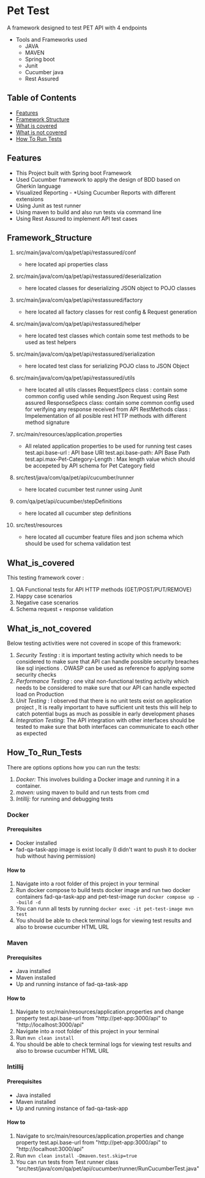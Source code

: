 # Pet Test
A framework designed to test PET API with 4 endpoints 

* Tools and Frameworks used 
    * JAVA
    * MAVEN
    * Spring boot
    * Junit
    * Cucumber java
    * Rest Assured
      
## Table of Contents 
- [Features](#Features)
- [Framework Structure](#Framework_Structure)
- [What is covered](#What_is_covered)
- [What is not covered](#What_is_not_covered)
- [How To Run Tests](#How_To_Run_Tests)

## Features
* This Project built with Spring boot Framework
* Used Cucumber framework to apply the design of BDD based on Gherkin language
* Visualized Reporting - *Using Cucumber Reports with different extensions
* Using Junit as test runner
* Using maven to build and also run tests via command line
* Using Rest Assured to implement API test cases

## Framework_Structure
1. src/main/java/com/qa/pet/api/restassured/conf
    * here located api properties class
      
2. src/main/java/com/qa/pet/api/restassured/deserialization
    * here located classes for deserializing JSON object to POJO classes

3. src/main/java/com/qa/pet/api/restassured/factory
   * here located all factory classes for rest config & Request generation

4. src/main/java/com/qa/pet/api/restassured/helper
   * here located test classes which contain some test methods to be used as test helpers

5. src/main/java/com/qa/pet/api/restassured/serialization
   * here located test class for serializing POJO class to JSON Object

6. src/main/java/com/qa/pet/api/restassured/utils
   * here located all utils classes
           RequestSpecs class : contain some common config used while sending Json Request using Rest assured
           ResponseSpecs class: contain some common config used for verifying any response received from API
           RestMethods class  : Impelementation of all posible rest HTTP methods with different method signature

7. src/main/resources/application.properties
   * All related application properties to be used for running test cases 
            test.api.base-url : API base URI
            test.api.base-path: API Base Path
            test.api.max-Pet-Category-Length : Max length value which should be accepeted by API schema for Pet Category field
     
8. src/test/java/com/qa/pet/api/cucumber/runner
   * here located cucumber test runner using Junit
  
9. com/qa/pet/api/cucumber/stepDefinitions
    * here located all cucumber step definitions
      
10. src/test/resources
    * here located all cucumber feature files and json schema which should be used for schema validation test


## What_is_covered
This testing framework cover : 
1. QA Functional tests for API HTTP methods (GET/POST/PUT/REMOVE)
2. Happy case scenarios
3. Negative case scenarios
4. Schema request + response validation

## What_is_not_covered
Below testing activities were not covered in scope of this framework:
1. *Security Testing* : it is important testing activity which needs to be considered to make sure that API can handle possible security breaches
   like sql injections . OWASP can be used as reference fo applying some security checks
2. *Performance Testing* : one vital non-functional testing activity which needs to be considered to make sure that our API can handle expected load on Production
3. *Unit Testing* : I observed that there is no unit tests exist on application project , It is really important to have sufficient unit tests 
   this will help to catch potential bugs as much as possible in early development phases
4. *Integration Testing*: The API integration with other interfaces should be tested to make sure that both interfaces can communicate to each other as expected


## How_To_Run_Tests
There are options options how you can run the tests:
1. *Docker:* This involves building a Docker image and running it in a container.
2. *maven:* using maven to build and run tests from cmd
3. *Intillij:* for running and debugging tests

### Docker
#### Prerequisites
 * Docker installed
 * fad-qa-task-app image is exist locally (I didn't want to push it to docker hub without having permission)

#### How to
1. Navigate into a root folder of this project in your terminal
2. Run docker compose to build tests docker image and run two docker containers fad-qa-task-app and pet-test-image
   run ``` docker compose up --build -d ```
3. You can runn all tests by running ``` docker exec -it pet-test-image mvn test ```
4. You should be able to check terminal logs for viewing test results and also to browse cucumber HTML URL

### Maven
#### Prerequisites
 * Java installed
 * Maven installed
 * Up and running instance of fad-qa-task-app

#### How to
1. Navigate to src/main/resources/application.properties and change property test.api.base-url from "http://pet-app:3000/api" to "http://localhost:3000/api"
2. Navigate into a root folder of this project in your terminal
3. Run ``` mvn clean install ```
4. You should be able to check terminal logs for viewing test results and also to browse cucumber HTML URL

### Intillij
#### Prerequisites
 * Java installed
 * Maven installed
 * Up and running instance of fad-qa-task-app

#### How to
1. Navigate to src/main/resources/application.properties and change property test.api.base-url from "http://pet-app:3000/api" to "http://localhost:3000/api"
2. Run ``` mvn clean install -Dmaven.test.skip=true ```
3. You can run tests from Test runner class "src/test/java/com/qa/pet/api/cucumber/runner/RunCucumberTest.java"


   
